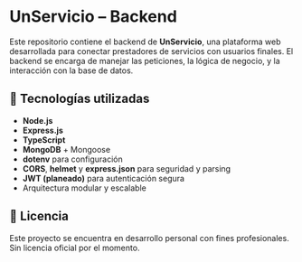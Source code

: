 # UnServicio – Backend

Este repositorio contiene el backend de **UnServicio**, una plataforma web desarrollada para conectar prestadores de servicios con usuarios finales. El backend se encarga de manejar las peticiones, la lógica de negocio, y la interacción con la base de datos.

## 🚀 Tecnologías utilizadas

- **Node.js**
- **Express.js**
- **TypeScript**
- **MongoDB** + Mongoose
- **dotenv** para configuración
- **CORS**, **helmet** y **express.json** para seguridad y parsing
- **JWT (planeado)** para autenticación segura
- Arquitectura modular y escalable

## 📝 Licencia

Este proyecto se encuentra en desarrollo personal con fines profesionales.
Sin licencia oficial por el momento.
